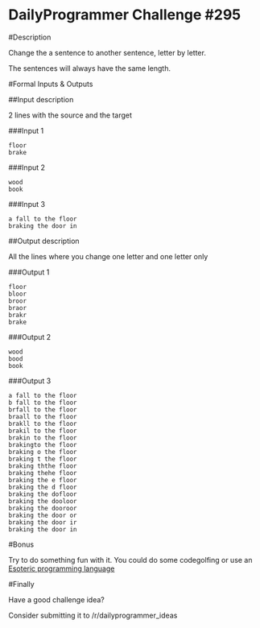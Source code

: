 # DailyProgrammer Challenge #295
#Description

Change the a sentence to another sentence, letter by letter.

The sentences will always have the same length.

#Formal Inputs &amp; Outputs

##Input description

2 lines with the source and the target

###Input 1

    floor
    brake

###Input 2

    wood
    book

###Input 3

    a fall to the floor
    braking the door in

##Output description

All the lines where you change one letter and one letter only


###Output 1

    floor
    bloor
    broor
    braor
    brakr
    brake

###Output 2

    wood
    bood
    book

###Output 3

    a fall to the floor
    b fall to the floor
    brfall to the floor
    braall to the floor
    brakll to the floor
    brakil to the floor
    brakin to the floor
    brakingto the floor
    braking o the floor
    braking t the floor
    braking ththe floor
    braking thehe floor
    braking the e floor
    braking the d floor
    braking the dofloor
    braking the dooloor
    braking the dooroor
    braking the door or
    braking the door ir
    braking the door in

#Bonus

Try to do something fun with it. You could do some codegolfing or use an [Esoteric programming language](https://en.wikipedia.org/wiki/Esoteric_programming_language)

#Finally

Have a good challenge idea?

Consider submitting it to /r/dailyprogrammer_ideas
